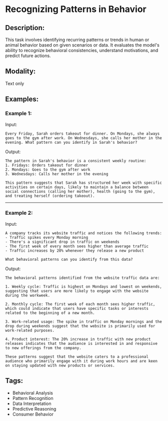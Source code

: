 # Recognizing Patterns in Behavior

## Description:
This task involves identifying recurring patterns or trends in human or animal behavior based on given scenarios or data. It evaluates the model's ability to recognize behavioral consistencies, understand motivations, and predict future actions.

## Modality:
Text only

## Examples:

### Example 1:

Input:

```
Every Friday, Sarah orders takeout for dinner. On Mondays, she always goes to the gym after work. On Wednesdays, she calls her mother in the evening. What pattern can you identify in Sarah's behavior?
```

Output:

```
The pattern in Sarah's behavior is a consistent weekly routine:
1. Fridays: Orders takeout for dinner
2. Mondays: Goes to the gym after work
3. Wednesdays: Calls her mother in the evening

This pattern suggests that Sarah has structured her week with specific activities on certain days, likely to maintain a balance between social connections (calling her mother), health (going to the gym), and treating herself (ordering takeout).
```

---

### Example 2:

Input:

```
A company tracks its website traffic and notices the following trends:
- Traffic spikes every Monday morning
- There's a significant drop in traffic on weekends
- The first week of every month sees higher than average traffic
- Traffic increases by 20% whenever they release a new product

What behavioral patterns can you identify from this data?
```

Output:

```
The behavioral patterns identified from the website traffic data are:

1. Weekly cycle: Traffic is highest on Mondays and lowest on weekends, suggesting that users are more likely to engage with the website during the workweek.

2. Monthly cycle: The first week of each month sees higher traffic, which could indicate that users have specific tasks or interests related to the beginning of a new month.

3. Work-related usage: The spike in traffic on Monday mornings and the drop during weekends suggest that the website is primarily used for work-related purposes.

4. Product interest: The 20% increase in traffic with new product releases indicates that the audience is interested in and responsive to new offerings from the company.

These patterns suggest that the website caters to a professional audience who primarily engage with it during work hours and are keen on staying updated with new products or services.
```

## Tags:
- Behavioral Analysis
- Pattern Recognition
- Data Interpretation
- Predictive Reasoning
- Consumer Behavior